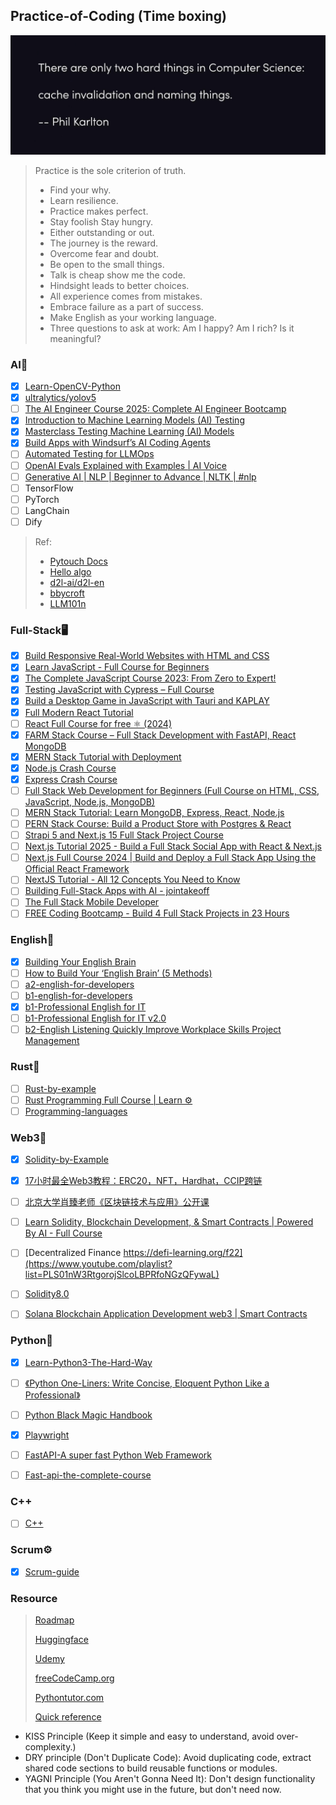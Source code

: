 ## Practice-of-Coding (Time boxing)

![Phil_Karlton](./image/README/Phil%20Karlton.jpg)


> Practice is the sole criterion of truth.
>
> - Find your why.
> - Learn resilience.
> - Practice makes perfect.
> - Stay foolish Stay hungry.
> - Either outstanding or out.
> - The journey is the reward.
> - Overcome fear and doubt.
> - Be open to the small things.
> - Talk is cheap show me the code.
> - Hindsight leads to better choices.
> - All experience comes from mistakes.
> - Embrace failure as a part of success.
> - Make English as your working language.
> - Three questions to ask at work: Am I happy? Am I rich? Is it meaningful?


### AI🤖
- [X] [Learn-OpenCV-Python](https://www.bilibili.com/video/BV16K411W7x9?vd_source=0d0e1622a8f0252f0b3d7fbc911fe6e9)
- [X] [ultralytics/yolov5](https://github.com/ultralytics/yolov5)
- [ ] [The AI Engineer Course 2025: Complete AI Engineer Bootcamp](https://www.bilibili.com/video/BV1LNALeiEp5/?spm_id_from=333.1387.homepage.video_card.click&vd_source=6e8bee86f4b9f15cf78dbd4146208095)
- [X] [Introduction to Machine Learning Models (AI) Testing](https://www.bilibili.com/video/BV1kMSTYsEt3?spm_id_from=333.788.player.switch&vd_source=6e8bee86f4b9f15cf78dbd4146208095&p=2)
- [X] [Masterclass Testing Machine Learning (AI) Models](https://www.bilibili.com/video/BV1SQruYWE8j/?spm_id_from=333.1387.search.video_card.click&vd_source=6e8bee86f4b9f15cf78dbd4146208095)
- [X] [Build Apps with Windsurf’s AI Coding Agents](https://learn.deeplearning.ai/courses/build-apps-with-windsurfs-ai-coding-agents/lesson/ym8if/introduction?utm_source=home&utm_medium=course-landing-page&utm_campaign=summary-cta-button)
- [ ] [Automated Testing for LLMOps](https://www.deeplearning.ai/short-courses/automated-testing-llmops/)
- [ ] [OpenAI Evals Explained with Examples | AI Voice](https://www.youtube.com/watch?v=HLEZSo-6aTI)
- [ ] [Generative AI | NLP | Beginner to Advance | NLTK | #nlp](https://www.youtube.com/watch?v=6LvSJB91Sdg)
- [ ] TensorFlow
- [ ] PyTorch
- [ ] LangChain
- [ ] Dify
> Ref:
> - [Pytouch Docs](https://pytorch.org/docs/stable/index.html "https://pytorch.org/docs/stable/index.html")
> - [Hello algo](https://www.hello-algo.com/)
> - [d2l-ai/d2l-en](https://github.com/d2l-ai/d2l-en)
> - [bbycroft](https://bbycroft.net/)
> - [LLM101n](https://github.com/karpathy/LLM101n)

### Full-Stack🖥️
- [X] [Build Responsive Real-World Websites with HTML and CSS](https://www.bilibili.com/video/BV1A34y1e7wL/?spm_id_from=333.999.0.0)
- [X] [Learn JavaScript - Full Course for Beginners](https://www.youtube.com/watch?v=PkZNo7MFNFg&list=PLWKjhJtqVAbleDe3_ZA8h3AO2rXar-q2V)
- [X] [The Complete JavaScript Course 2023: From Zero to Expert!](https://www.bilibili.com/video/BV1vA4y197C7/?spm_id_from=333.999.0.0&vd_source=6e8bee86f4b9f15cf78dbd4146208095)
- [X] [Testing JavaScript with Cypress – Full Course](https://www.youtube.com/watch?v=u8vMu7viCm8)
- [X] [Build a Desktop Game in JavaScript with Tauri and KAPLAY](https://www.youtube.com/watch?v=mbljv1EkrRQ)
- [X] [Full Modern React Tutorial](https://www.youtube.com/playlist?list=PL4cUxeGkcC9gZD-Tvwfod2gaISzfRiP9d)
- [ ] [React Full Course for free ⚛️ (2024)](https://www.youtube.com/watch?v=CgkZ7MvWUAA)
- [X] [FARM Stack Course – Full Stack Development with FastAPI, React MongoDB](https://www.youtube.com/watch?v=PWG7NlUDVaA)
- [X] [MERN Stack Tutorial with Deployment](https://www.youtube.com/watch?v=O3BUHwfHf84)
- [X] [Node.js Crash Course](https://www.youtube.com/watch?v=fBNz5xF-Kx4)
- [X] [Express Crash Course](https://www.youtube.com/watch?v=CnH3kAXSrmU&t=628s)
- [ ] [Full Stack Web Development for Beginners (Full Course on HTML, CSS, JavaScript, Node.js, MongoDB)](https://www.youtube.com/watch?v=nu_pCVPKzTk&t=377s)
- [ ] [MERN Stack Tutorial: Learn MongoDB, Express, React, Node.js](https://www.youtube.com/watch?v=Jcs_2jNPgtE)
- [ ] [PERN Stack Course: Build a Product Store with Postgres & React](https://www.youtube.com/watch?v=lx3YJj0nJVk)
- [ ] [Strapi 5 and Next.js 15 Full Stack Project Course](https://www.youtube.com/watch?v=Q-cPtlYG1cY)
- [ ] [Next.js Tutorial 2025 - Build a Full Stack Social App with React & Next.js](https://www.youtube.com/watch?v=vUYopHWOURg)
- [ ] [Next.js Full Course 2024 | Build and Deploy a Full Stack App Using the Official React Framework](https://www.youtube.com/watch?v=wm5gMKuwSYk)
- [ ] [NextJS Tutorial - All 12 Concepts You Need to Know](https://www.youtube.com/watch?v=vwSlYG7hFk0)
- [ ] [Building Full-Stack Apps with AI - jointakeoff](https://www.bilibili.com/video/BV1uzDLYFEQm/?spm_id_from=333.1387.favlist.content.click&vd_source=6e8bee86f4b9f15cf78dbd4146208095)
- [ ] [The Full Stack Mobile Developer](https://www.bilibili.com/video/BV1tg4y1K7Lw/?spm_id_from=333.1387.favlist.content.click&vd_source=6e8bee86f4b9f15cf78dbd4146208095)
- [ ] [FREE Coding Bootcamp - Build 4 Full Stack Projects in 23 Hours](https://www.youtube.com/watch?v=MDZC8VDZnV8)

### English🗽

- [X] [Building Your English Brain](https://www.bilibili.com/video/BV1TD4y1q7u9?vd_source=0d0e1622a8f0252f0b3d7fbc911fe6e9)
- [ ] [How to Build Your ‘English Brain’ (5 Methods)](https://www.bilibili.com/video/BV14NANedEh6/?spm_id_from=333.1387.favlist.content.click&vd_source=6e8bee86f4b9f15cf78dbd4146208095)
- [ ] [a2-english-for-developers](https://www.freecodecamp.org/learn/a2-english-for-developers/)
- [ ] [b1-english-for-developers](https://www.freecodecamp.org/learn/b1-english-for-developers/)
- [X] [b1-Professional English for IT](https://www.bilibili.com/video/BV1984y1b7xK?p=11&vd_source=0d0e1622a8f0252f0b3d7fbc911fe6e9)
- [ ] [b1-Professional English for IT v2.0](https://www.bilibili.com/video/BV15Y4y1o7nF?vd_source=0d0e1622a8f0252f0b3d7fbc911fe6e9)
- [ ] [b2-English Listening Quickly Improve Workplace Skills Project Management](https://www.bilibili.com/video/BV184411M7Kr/?share_source=copy_web&vd_source=0d0e1622a8f0252f0b3d7fbc911fe6e9)

### Rust🦀

- [ ] [Rust-by-example](https://doc.rust-lang.org/rust-by-example/)
- [ ] [Rust Programming Full Course | Learn ⚙️](https://www.youtube.com/watch?v=rQ_J9WH6CGk&t=1304s)
- [ ] [Programming-languages](https://www.coursera.org/learn/programming-languages)

### Web3🫧

- [X] [Solidity-by-Example](https://solidity-by-example.org/mapping/)
- [X] [17小时最全Web3教程：ERC20，NFT，Hardhat，CCIP跨链](https://www.bilibili.com/video/BV1RFsfe5Ek5?vd_source=0d0e1622a8f0252f0b3d7fbc911fe6e9)
- [ ] [北京大学肖臻老师《区块链技术与应用》公开课](https://www.bilibili.com/video/BV1Vt411X7JF?p=2&vd_source=0d0e1622a8f0252f0b3d7fbc911fe6e9)
- [ ] [Learn Solidity, Blockchain Development, & Smart Contracts | Powered By AI - Full Course](https://www.youtube.com/watch?v=umepbfKp5rI)
- [ ] [Decentralized Finance https://defi-learning.org/f22](https://www.youtube.com/playlist?list=PLS01nW3RtgorojSlcoLBPRfoNGzQFywaL)
- [ ] [Solidity8.0](https://www.bilibili.com/video/BV1oZ4y1B7WS?vd_source=0d0e1622a8f0252f0b3d7fbc911fe6e9)
- [ ] [Solana Blockchain Application Development web3 | Smart Contracts](https://www.bilibili.com/video/BV1NJ4m187og/?share_source=copy_web&vd_source=0d0e1622a8f0252f0b3d7fbc911fe6e9)
      

### Python🐍

- [X] [Learn-Python3-The-Hard-Way](https://www.bookstack.cn/read/LearnPython3TheHardWay/spilt.1.learn-py3.md)
- [ ] [《Python One-Liners: Write Concise, Eloquent Python Like a Professional》](https://github.com/MackDing/practice-of-Rhythm/blob/master/Books/Python%E4%B8%80%E8%A1%8C%E6%B5%81%EF%BC%9A%E5%83%8F%E4%B8%93%E5%AE%B6%E4%B8%80%E6%A0%B7%E5%86%99%E4%BB%A3%E7%A0%81.pdf)
- [ ] [Python Black Magic Handbook](https://magic.iswbm.com/)
- [X] [Playwright](https://playwright.dev/docs/intro)
- [ ] [FastAPI-A super fast Python Web Framework](https://www.bilibili.com/video/BV1B14y1i7rP/?spm_id_from=333.337.search-card.all.click&vd_source=6e8bee86f4b9f15cf78dbd4146208095)
- [ ] [Fast-api-the-complete-course](https://www.bilibili.com/video/BV1jS421d7bL/?spm_id_from=333.788.recommend_more_video.3&vd_source=6e8bee86f4b9f15cf78dbd4146208095)


### C++

- [ ] [C++](https://www.youtube.com/watch?v=SfGuIVzE_Os&list=PLlrATfBNZ98dudnM48yfGUldqGD0S4FFb&index=5)
      

### Scrum⚙️

- [X] [Scrum-guide](https://scrumguides.org/scrum-guide.html)


### Resource

> [Roadmap](https://roadmap.sh/)
>
> [Huggingface](https://huggingface.co/)
>
> [Udemy](https://www.udemy.com/)
>
> [freeCodeCamp.org](https://coderadio.freecodecamp.org/)
>
> [Pythontutor.com](https://pythontutor.com/)
>
> [Quick reference](https://quickref.me/)

- KISS Principle (Keep it simple and easy to understand, avoid over-complexity.)
- DRY principle (Don't Duplicate Code): Avoid duplicating code, extract shared code sections to build reusable functions or modules.
- YAGNI Principle (You Aren't Gonna Need It): Don't design functionality that you think you might use in the future, but don't need now.
